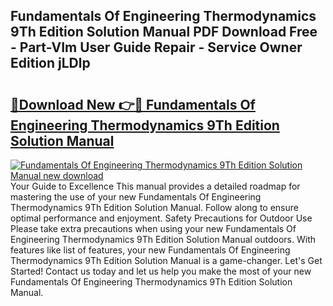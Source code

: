 ## Fundamentals Of Engineering Thermodynamics 9Th Edition Solution Manual PDF Download Free - Part-VIm User Guide Repair - Service Owner Edition jLDlp

# <h2><a href="http://bc29871.oget.top/?id=Fundamentals+Of+Engineering+Thermodynamics+9Th+Edition+Solution+Manual">🔗Download New 👉🔴 Fundamentals Of Engineering Thermodynamics 9Th Edition Solution Manual</a></h2>

[![Fundamentals Of Engineering Thermodynamics 9Th Edition Solution Manual new download](https://i.imgur.com/5g1atiW.png)](http://bc29871.oget.top/?id=Fundamentals+Of+Engineering+Thermodynamics+9Th+Edition+Solution+Manual)
Your Guide to Excellence This manual provides a detailed roadmap for mastering the use of your new Fundamentals Of Engineering Thermodynamics 9Th Edition Solution Manual. Follow along to ensure optimal performance and enjoyment. Safety Precautions for Outdoor Use Please take extra precautions when using your new Fundamentals Of Engineering Thermodynamics 9Th Edition Solution Manual outdoors. With features like list of features, your new Fundamentals Of Engineering Thermodynamics 9Th Edition Solution Manual is a game-changer. Let's Get Started! Contact us today and let us help you make the most of your new Fundamentals Of Engineering Thermodynamics 9Th Edition Solution Manual.

